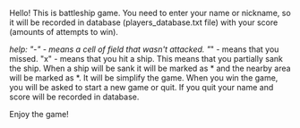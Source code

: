 Hello! This is battleship game.
You need to enter your name or nickname, so it will be recorded in database (players_database.txt file) with your score (amounts of attempts to win).

*help:
"-" - means a cell of field that wasn't attacked.
"*" - means that you missed.
"x" - means that you hit a ship. This means that you partially sank the ship.
When a ship will be sank it will be marked as * and the nearby area will be marked as *. It will be simplify the game.
When you win the game, you will be asked to start a new game or quit. If you quit your name and score will be recorded in database.

Enjoy the game!
